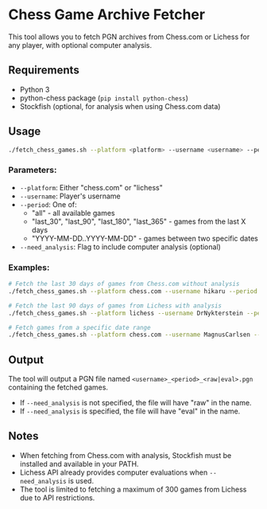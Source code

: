 
# Chess Game Archive Fetcher

This tool allows you to fetch PGN archives from Chess.com or Lichess for any player, with optional computer analysis.

## Requirements

- Python 3
- python-chess package (`pip install python-chess`)
- Stockfish (optional, for analysis when using Chess.com data)

## Usage

```bash
./fetch_chess_games.sh --platform <platform> --username <username> --period <period> [--need_analysis]
```

### Parameters:

- `--platform`: Either "chess.com" or "lichess"
- `--username`: Player's username
- `--period`: One of:
  - "all" - all available games
  - "last_30", "last_90", "last_180", "last_365" - games from the last X days
  - "YYYY-MM-DD..YYYY-MM-DD" - games between two specific dates
- `--need_analysis`: Flag to include computer analysis (optional)

### Examples:

```bash
# Fetch the last 30 days of games from Chess.com without analysis
./fetch_chess_games.sh --platform chess.com --username hikaru --period last_30

# Fetch the last 90 days of games from Lichess with analysis
./fetch_chess_games.sh --platform lichess --username DrNykterstein --period last_90 --need_analysis

# Fetch games from a specific date range
./fetch_chess_games.sh --platform chess.com --username MagnusCarlsen --period 2023-01-01..2023-03-31
```

## Output

The tool will output a PGN file named `<username>_<period>_<raw|eval>.pgn` containing the fetched games.

- If `--need_analysis` is not specified, the file will have "raw" in the name.
- If `--need_analysis` is specified, the file will have "eval" in the name.

## Notes

- When fetching from Chess.com with analysis, Stockfish must be installed and available in your PATH.
- Lichess API already provides computer evaluations when `--need_analysis` is used.
- The tool is limited to fetching a maximum of 300 games from Lichess due to API restrictions.
